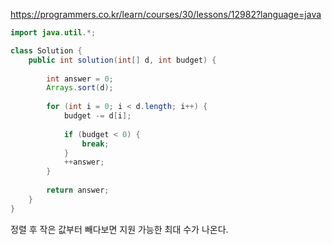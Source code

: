https://programmers.co.kr/learn/courses/30/lessons/12982?language=java

```java
import java.util.*;

class Solution {
    public int solution(int[] d, int budget) {
        
        int answer = 0;
        Arrays.sort(d);
        
        for (int i = 0; i < d.length; i++) {
            budget -= d[i];
            
            if (budget < 0) {
                break;
            }
            ++answer;
        }
        
        return answer;
    }
}
```

정렬 후 작은 값부터 빼다보면 지원 가능한 최대 수가 나온다.
